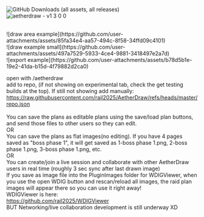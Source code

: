 ![GitHub Downloads (all assets, all releases)](https://img.shields.io/github/downloads/rail2025/AetherDraw/total?logoColor=brightgreen)
<br>
![aetherdraw - v1 3 0 0](https://github.com/user-attachments/assets/5d8e35bf-d9f0-435f-b9e2-a3cadd5619c9)
 <br>

<br>
![draw area example](https://github.com/user-attachments/assets/85fa34e4-aa57-494c-8f58-34ffd09c4101)

<br>
![draw example small](https://github.com/user-attachments/assets/497a7529-5933-4ce4-9881-3418497e2a7d)

<br>
![export example](https://github.com/user-attachments/assets/b78d5b1e-19e2-41da-b15d-4f79882d2ca0)


open with /aetherdraw  <br>
add to repo, (if not showing on experimental tab, check the get testing builds at the top). If still not showing add manually: <br>
https://raw.githubusercontent.com/rail2025/AetherDraw/refs/heads/master/repo.json <br>
<br>
You can save the plans as editable plans using the save/load plan buttons, and send those files to other users so they can edit. <br>
OR<br>
You can save the plans as flat images(no editing). If you have 4 pages saved as "boss phase 1", it will get saved as 1-boss phase 1.png, 2-boss phase 1.png, 3-boss phase 1.png, etc. <br>
OR<br>
You can create/join a live session and collaborate with other AetherDraw users in real time (roughly 3 sec sync after last drawn image)
<br>
If you save as image file into the PluginImages folder for WDIGViewer, when you use the open WDIG button and rescan/reload all images, the raid plan images will appear there so you can use it right away!
<br>
WDIGViewer is here:<br>
https://github.com/rail2025/WDIGViewer
<br>
BUT Networking/live collaboration development is still underway XD<br>
<br>
